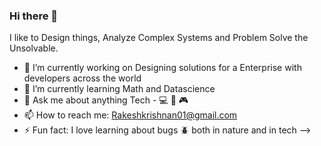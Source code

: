 ### Hi there 👋
I like to Design things, Analyze Complex Systems and Problem Solve the Unsolvable.


- 🔭 I’m currently working on Designing solutions for a Enterprise with developers across the world
- 🌱 I’m currently learning Math and Datascience
- 💬 Ask me about anything Tech - :computer:  :floppy_disk: :video_game:
- 📫 How to reach me: Rakeshkrishnan01@gmail.com
- ⚡ Fun fact: I love learning about bugs :beetle: both in nature and in tech
-->
